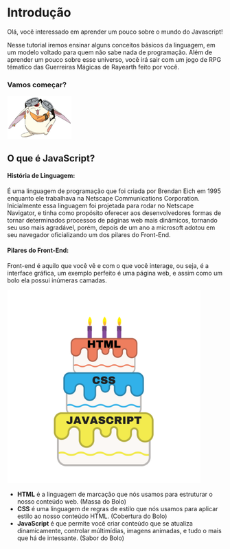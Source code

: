 # Introdução

 Olá, você interessado em aprender um pouco sobre o mundo do Javascript!
 
 Nesse tutorial iremos ensinar alguns conceitos básicos da linguagem, em um modelo voltado para quem não sabe nada de programação. Além de aprender um pouco sobre esse universo, você irá sair com um jogo de RPG tématico das Guerreiras Mágicas de Rayearth feito por você.

### Vamos começar? 

<img src="./assets/mokona.png" width="150" height="100"/>


## O que é JavaScript?

#### História de Linguagem:

 É uma linguagem de programação que foi criada por Brendan Eich em 1995 enquanto ele trabalhava na Netscape Communications Corporation. Inicialmente essa linguagem foi projetada para rodar no Netscape Navigator, e tinha como propósito oferecer aos desenvolvedores formas de tornar determinados processos de páginas web mais dinâmicos, tornando seu uso mais agradável, porém, depois de um ano a microsoft adotou em seu navegador oficializando um dos pilares do Front-End.

#### Pilares do Front-End:

 Front-end é aquilo que você vê e com o que você interage, ou seja, é a interface gráfica, um exemplo perfeito é uma página web, e assim como um bolo ela possui inúmeras camadas. 
 
 <img src="./assets/layers of a page.png" width="450" height="450"/>

- **HTML** é a linguagem de marcação que nós usamos para estruturar o nosso conteúdo web. (Massa do Bolo)
- **CSS** é uma linguagem de regras de estilo que nós usamos para aplicar estilo ao nosso conteúdo HTML. (Cobertura do Bolo)
- **JavaScript** é que permite você criar conteúdo que se atualiza dinamicamente, controlar múltimídias, imagens animadas, e tudo o mais que há de intessante. (Sabor do Bolo)



